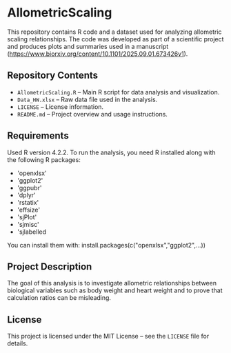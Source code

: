# AllometricScaling

This repository contains R code and a dataset used for analyzing allometric scaling relationships. The code was developed as part of a scientific project and produces plots and summaries used in a manuscript (https://www.biorxiv.org/content/10.1101/2025.09.01.673426v1).

## Repository Contents

- `AllometricScaling.R` – Main R script for data analysis and visualization.
- `Data_HW.xlsx` – Raw data file used in the analysis.
- `LICENSE` – License information.
- `README.md` – Project overview and usage instructions.

## Requirements

Used R version 4.2.2.
To run the analysis, you need R installed along with the following R packages:

- 'openxlsx'
- 'ggplot2'
- 'ggpubr'
- 'dplyr'
- 'rstatix'
- 'effsize'
- 'sjPlot'
- 'sjmisc'
- 'sjlabelled

You can install them with:
install.packages(c("openxlsx","ggplot2",...))

## Project Description

The goal of this analysis is to investigate allometric relationships between biological variables such as body weight and heart weight and to prove that calculation ratios can be misleading.

## License

This project is licensed under the MIT License – see the `LICENSE` file for details.
